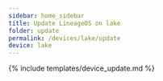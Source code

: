 ```yaml
---
sidebar: home_sidebar
title: Update LineageOS on lake
folder: update
permalink: /devices/lake/update
device: lake
---
```

{% include templates/device_update.md %}
